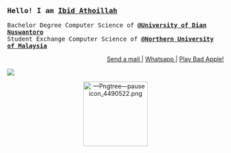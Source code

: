 
<h3 align="justify"> <samp>Hello! I am <b><a rel="nofollow noopener noreferrer" target="_blank" href="https://htmlpreview.github.io/?https://raw.githubusercontent.com/ibidathoillah/ibidathoillah/master/VisualCV%20(6_23_2021%203_24_57%20AM).html">Ibid Athoillah</a></b></samp></h3> 
<p>
<samp>
  Bachelor Degree Computer Science of <a target="_blank"  href="https://dinus.ac.id/"><b>@University of Dian Nuswantoro</b></a> <br>
  Student Exchange  Computer Science of <a target="_blank"  href="https://www.uum.edu.my/"><b>@Northern University of Malaysia</b></a> <br>
</samp>
</p>
  <p align="right">
    <a href="mailto:ibidathoillah@gmail.com"> Send a mail </a> | <a href="https://api.whatsapp.com/send?phone=62895328338770"> Whatsapp </a> | <a href="https://www.youtube.com/watch?v=FtutLA63Cp8"> Play Bad Apple! </a>
  </p>


  
  

<img src="https://gist.githubusercontent.com/ibidathoillah/020148bd12965370f1ec077fe474cef9/raw/c1960d190f8b8b02f338b17e6580d6f864dfa806/source.gif"/>
  <p align="center">
<img src="https://gist.githubusercontent.com/ibidathoillah/020148bd12965370f1ec077fe474cef9/raw/17e042f148712b815216a846223ee70de576bf82/%25E2%2580%2594Pngtree%25E2%2580%2594pause%2520icon_4490522.png" alt="—Pngtree—pause icon_4490522.png" style="
    width: 150px;
">
  </p>


